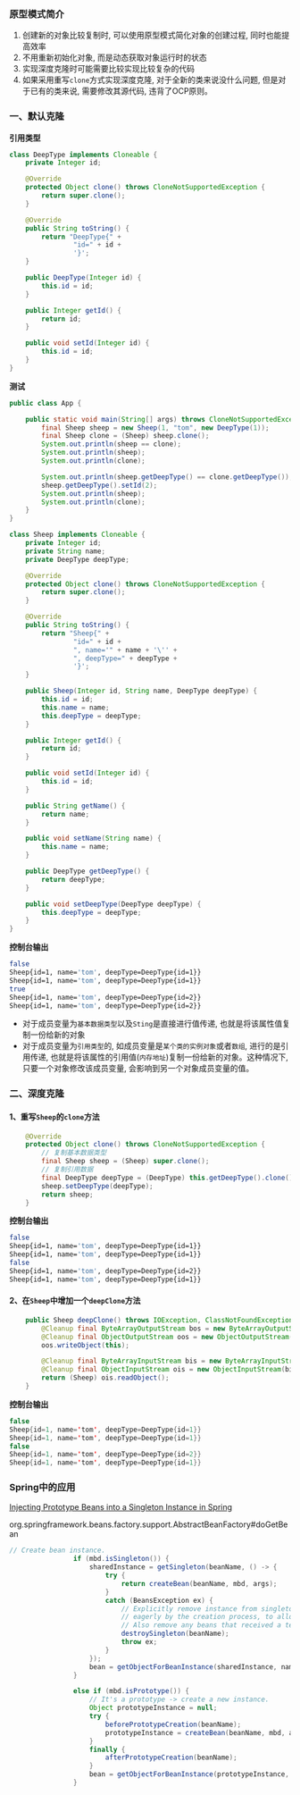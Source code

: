 ### 原型模式简介

1. 创建新的对象比较复制时, 可以使用原型模式简化对象的创建过程, 同时也能提高效率
2. 不用重新初始化对象, 而是动态获取对象运行时的状态
3. 实现深度克隆时可能需要比较实现比较复杂的代码
4. 如果采用重写`clone`方式实现深度克隆, 对于全新的类来说没什么问题, 但是对于已有的类来说, 需要修改其源代码, 违背了OCP原则。



### 一、默认克隆

**引用类型**

```java
class DeepType implements Cloneable {
    private Integer id;

    @Override
    protected Object clone() throws CloneNotSupportedException {
        return super.clone();
    }

    @Override
    public String toString() {
        return "DeepType{" +
                "id=" + id +
                '}';
    }

    public DeepType(Integer id) {
        this.id = id;
    }

    public Integer getId() {
        return id;
    }

    public void setId(Integer id) {
        this.id = id;
    }
}
```

**测试**

```java
public class App {

    public static void main(String[] args) throws CloneNotSupportedException {
        final Sheep sheep = new Sheep(1, "tom", new DeepType(1));
        final Sheep clone = (Sheep) sheep.clone();
        System.out.println(sheep == clone);
        System.out.println(sheep);
        System.out.println(clone);

        System.out.println(sheep.getDeepType() == clone.getDeepType());
        sheep.getDeepType().setId(2);
        System.out.println(sheep);
        System.out.println(clone);
    }
}

class Sheep implements Cloneable {
    private Integer id;
    private String name;
    private DeepType deepType;

    @Override
    protected Object clone() throws CloneNotSupportedException {
        return super.clone();
    }

    @Override
    public String toString() {
        return "Sheep{" +
                "id=" + id +
                ", name='" + name + '\'' +
                ", deepType=" + deepType +
                '}';
    }

    public Sheep(Integer id, String name, DeepType deepType) {
        this.id = id;
        this.name = name;
        this.deepType = deepType;
    }

    public Integer getId() {
        return id;
    }

    public void setId(Integer id) {
        this.id = id;
    }

    public String getName() {
        return name;
    }

    public void setName(String name) {
        this.name = name;
    }

    public DeepType getDeepType() {
        return deepType;
    }

    public void setDeepType(DeepType deepType) {
        this.deepType = deepType;
    }
}
```

**控制台输出**

```bash
false
Sheep{id=1, name='tom', deepType=DeepType{id=1}}
Sheep{id=1, name='tom', deepType=DeepType{id=1}}
true
Sheep{id=1, name='tom', deepType=DeepType{id=2}}
Sheep{id=1, name='tom', deepType=DeepType{id=2}}
```

* 对于成员变量为`基本数据类型`以及`Sting`是直接进行值传递, 也就是将该属性值复制一份给新的对象
* 对于成员变量为`引用类型`的, 如成员变量是`某个类的实例对象`或者`数组`, 进行的是引用传递, 也就是将该属性的引用值(`内存地址`)复制一份给新的对象。这种情况下, 只要一个对象修改该成员变量, 会影响到另一个对象成员变量的值。

### 二、深度克隆

#### 1、重写`Sheep`的`clone`方法

```java
    @Override
    protected Object clone() throws CloneNotSupportedException {
        // 复制基本数据类型
        final Sheep sheep = (Sheep) super.clone();
        // 复制引用数据
        final DeepType deepType = (DeepType) this.getDeepType().clone();
        sheep.setDeepType(deepType);
        return sheep;
    }
```

**控制台输出**

```bash
false
Sheep{id=1, name='tom', deepType=DeepType{id=1}}
Sheep{id=1, name='tom', deepType=DeepType{id=1}}
false
Sheep{id=1, name='tom', deepType=DeepType{id=2}}
Sheep{id=1, name='tom', deepType=DeepType{id=1}}
```

#### 2、在`Sheep`中增加一个`deepClone`方法

```java
    public Sheep deepClone() throws IOException, ClassNotFoundException {
        @Cleanup final ByteArrayOutputStream bos = new ByteArrayOutputStream();
        @Cleanup final ObjectOutputStream oos = new ObjectOutputStream(bos);
        oos.writeObject(this);

        @Cleanup final ByteArrayInputStream bis = new ByteArrayInputStream(bos.toByteArray());
        @Cleanup final ObjectInputStream ois = new ObjectInputStream(bis);
        return (Sheep) ois.readObject();
    }
```



**控制台输出**

```java
false
Sheep{id=1, name='tom', deepType=DeepType{id=1}}
Sheep{id=1, name='tom', deepType=DeepType{id=1}}
false
Sheep{id=1, name='tom', deepType=DeepType{id=2}}
Sheep{id=1, name='tom', deepType=DeepType{id=1}}
```

### Spring中的应用

[Injecting Prototype Beans into a Singleton Instance in Spring](https://www.baeldung.com/spring-inject-prototype-bean-into-singleton)

org.springframework.beans.factory.support.AbstractBeanFactory#doGetBean

```java
// Create bean instance.
				if (mbd.isSingleton()) {
					sharedInstance = getSingleton(beanName, () -> {
						try {
							return createBean(beanName, mbd, args);
						}
						catch (BeansException ex) {
							// Explicitly remove instance from singleton cache: It might have been put there
							// eagerly by the creation process, to allow for circular reference resolution.
							// Also remove any beans that received a temporary reference to the bean.
							destroySingleton(beanName);
							throw ex;
						}
					});
					bean = getObjectForBeanInstance(sharedInstance, name, beanName, mbd);
				}

				else if (mbd.isPrototype()) {
					// It's a prototype -> create a new instance.
					Object prototypeInstance = null;
					try {
						beforePrototypeCreation(beanName);
						prototypeInstance = createBean(beanName, mbd, args);
					}
					finally {
						afterPrototypeCreation(beanName);
					}
					bean = getObjectForBeanInstance(prototypeInstance, name, beanName, mbd);
				}
```

